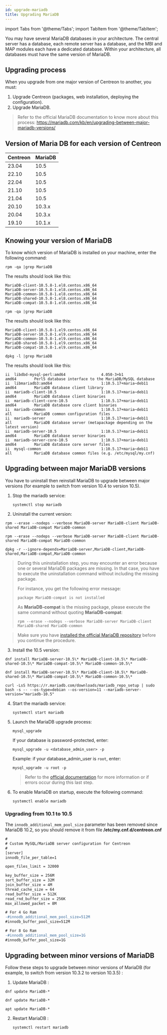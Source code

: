 ```yaml
---
id: upgrade-mariadb
title: Upgrading MariaDB
---
```

import Tabs from '@theme/Tabs';
import TabItem from '@theme/TabItem';

You may have several MariaDB databases in your architecture. The central server has a database, each remote server has a database,
and the MBI and MAP modules each have a dedicated database. Within your architecture, all databases must have the same version of MariaDB.

## Upgrading process

When you upgrade from one major version of Centreon to another, you must:

1. Upgrade Centreon (packages, web installation, deploying the configuration).
2. Upgrade MariaDB.

> Refer to the official MariaDB documentation to know more about this process:
> https://mariadb.com/kb/en/upgrading-between-major-mariadb-versions/

## Version of Maria DB for each version of Centreon

| Centreon | MariaDB |
|----------|---------|
| 23.04    | 10.5    |
| 22.10    | 10.5    |
| 22.04    | 10.5    |
| 21.10    | 10.5    |
| 21.04    | 10.5    |
| 20.10    | 10.3.x  |
| 20.04    | 10.3.x  |
| 19.10    | 10.1.x  |

## Knowing your version of MariaDB

To know which version of MariaDB is installed on your machine, enter the following command:

<Tabs groupId="sync">
<TabItem value="Alma / RHEL / Oracle Linux 8" label="Alma / RHEL / Oracle Linux 8">

```shell
rpm -qa |grep MariaDB
```

The results should look like this:

```shell
MariaDB-client-10.5.8-1.el8.centos.x86_64
MariaDB-server-10.5.8-1.el8.centos.x86_64
MariaDB-common-10.5.8-1.el8.centos.x86_64
MariaDB-shared-10.5.8-1.el8.centos.x86_64
MariaDB-compat-10.5.8-1.el8.centos.x86_64
```

</TabItem>
<TabItem value="Alma / RHEL / Oracle Linux 9" label="Alma / RHEL / Oracle Linux 9">

```shell
rpm -qa |grep MariaDB
```

The results should look like this:

```shell
MariaDB-client-10.5.8-1.el9.centos.x86_64
MariaDB-server-10.5.8-1.el9.centos.x86_64
MariaDB-common-10.5.8-1.el9.centos.x86_64
MariaDB-shared-10.5.8-1.el9.centos.x86_64
MariaDB-compat-10.5.8-1.el9.centos.x86_64
```

</TabItem>
<TabItem value="Debian 11" label="Debian 11">

```shell
dpkg -l |grep MariaDB
```

The results should look like this:

```shell
ii  libdbd-mysql-perl:amd64                4.050-3+b1                                                                 amd64        Perl5 database interface to the MariaDB/MySQL database
ii  libmariadb3:amd64                      1:10.5.17+maria~deb11      amd64        MariaDB database client library
ii  mariadb-client-10.5                    1:10.5.17+maria~deb11      amd64        MariaDB database client binaries
ii  mariadb-client-core-10.5               1:10.5.17+maria~deb11      amd64        MariaDB database core client binaries
ii  mariadb-common                         1:10.5.17+maria~deb11      all          MariaDB common configuration files
ii  mariadb-server                         1:10.5.17+maria~deb11      all          MariaDB database server (metapackage depending on the latest version)
ii  mariadb-server-10.5                    1:10.5.17+maria~deb11      amd64        MariaDB database server binaries
ii  mariadb-server-core-10.5               1:10.5.17+maria~deb11      amd64        MariaDB database core server files
ii  mysql-common                           1:10.5.17+maria~deb11      all          MariaDB database common files (e.g. /etc/mysql/my.cnf)
```

</TabItem>
</Tabs>

## Upgrading between major MariaDB versions

You have to uninstall then reinstall MariaDB to upgrade between major versions (for example to switch from version 10.4 to version 10.5).

1. Stop the mariadb service:

    ```shell
    systemctl stop mariadb
    ```

2. Uninstall the current version:

<Tabs groupId="sync">
<TabItem value="Alma / RHEL / Oracle Linux 8" label="Alma / RHEL / Oracle Linux 8">

```shell
rpm --erase --nodeps --verbose MariaDB-server MariaDB-client MariaDB-shared MariaDB-compat MariaDB-common
```

</TabItem>
<TabItem value="Alma / RHEL / Oracle Linux 9" label="Alma / RHEL / Oracle Linux 9">

```shell
rpm --erase --nodeps --verbose MariaDB-server MariaDB-client MariaDB-shared MariaDB-compat MariaDB-common
```

</TabItem>
<TabItem value="Debian 11" label="Debian 11">

```shell
dpkg -r --ignore-depends=MariaDB-server,MariaDB-client,MariaDB-shared,MariaDB-compat,MariaDB-common
```

</TabItem>
</Tabs>

> During this uninstallation step, you may encounter an error because one or several MariaDB packages are missing. In that case, you have to execute the uninstallation command without including the missing package.
>
> For instance, you get the following error message:
>
> `package MariaDB-compat is not installed`
>
> As **MariaDB-compat** is the missing package, please execute the same command without quoting **MariaDB-compat**:
>
> `rpm --erase --nodeps --verbose MariaDB-server MariaDB-client MariaDB-shared MariaDB-common`

> Make sure you have [installed the official MariaDB repository](upgrade-from-22-04.md#install-the-mariadb-repository) before you continue the procedure.

3. Install the 10.5 version:

<Tabs groupId="sync">
<TabItem value="Alma / RHEL / Oracle Linux 8" label="Alma / RHEL / Oracle Linux 8">

```shell
dnf install MariaDB-server-10.5\* MariaDB-client-10.5\* MariaDB-shared-10.5\* MariaDB-compat-10.5\* MariaDB-common-10.5\*
```

</TabItem>
<TabItem value="Alma / RHEL / Oracle Linux 9" label="Alma / RHEL / Oracle Linux 9">

```shell
dnf install MariaDB-server-10.5\* MariaDB-client-10.5\* MariaDB-shared-10.5\* MariaDB-compat-10.5\* MariaDB-common-10.5\*
```

</TabItem>
<TabItem value="Debian 11" label="Debian 11">

```shell
curl -LsS https://r.mariadb.com/downloads/mariadb_repo_setup | sudo bash -s -- --os-type=debian --os-version=11 --mariadb-server-version="mariadb-10.5"
```

</TabItem>
</Tabs>

4. Start the mariadb service:

    ```shell
    systemctl start mariadb
    ```

5. Launch the MariaDB upgrade process:

    ```shell
    mysql_upgrade
    ```

    If your database is password-protected, enter:

    ```shell
    mysql_upgrade -u <database_admin_user> -p
    ```

    Example: if your database_admin_user is `root`, enter:

    ```shell
    mysql_upgrade -u root -p
    ```

    > Refer to the [official documentation](https://mariadb.com/kb/en/mysql_upgrade/)
    > for more information or if errors occur during this last step.

6. To enable MariaDB on startup, execute the following command:

    ```shell
    systemctl enable mariadb
    ```

### Upgrading from 10.1 to 10.5

The `innodb_additional_mem_pool_size` parameter has been removed since MariaDB 10.2,
so you should remove it from file **/etc/my.cnf.d/centreon.cnf**

```diff
#
# Custom MySQL/MariaDB server configuration for Centreon
#
[server]
innodb_file_per_table=1

open_files_limit = 32000

key_buffer_size = 256M
sort_buffer_size = 32M
join_buffer_size = 4M
thread_cache_size = 64
read_buffer_size = 512K
read_rnd_buffer_size = 256K
max_allowed_packet = 8M

# For 4 Go Ram
-#innodb_additional_mem_pool_size=512M
#innodb_buffer_pool_size=512M

# For 8 Go Ram
-#innodb_additional_mem_pool_size=1G
#innodb_buffer_pool_size=1G
```

## Upgrading between minor versions of MariaDB

Follow these steps to upgrade between minor versions of MariaDB (for example, to switch from version 10.3.2 to version 10.3.5) :

1. Update MariaDB :

<Tabs groupId="sync">
<TabItem value="Alma / RHEL / Oracle Linux 8" label="Alma / RHEL / Oracle Linux 8">

```shell
dnf update MariaDB-*
```

</TabItem>
<TabItem value="Alma / RHEL / Oracle Linux 9" label="Alma / RHEL / Oracle Linux 9">

```shell
dnf update MariaDB-*
```

</TabItem>
<TabItem value="Debian 11" label="Debian 11">

```shell
apt update MariaDB-*
```

</TabItem>
</Tabs>

2. Restart MariaDB :

    ```shell
    systemctl restart mariadb
    ```
